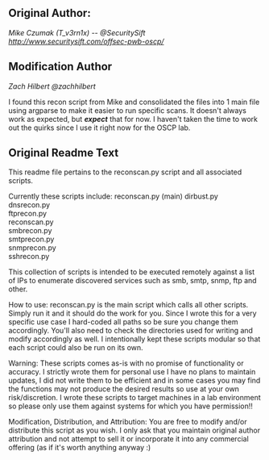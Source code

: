 ## Original Author:
*Mike Czumak (T_v3rn1x) -- @SecuritySift*
*http://www.securitysift.com/offsec-pwb-oscp/*


## Modification Author
*Zach Hilbert @zachhilbert*

I found this recon script from Mike and consolidated the files into 1 main file using argparse to make it easier to run specific scans.  It doesn't always work as expected, but ***expect*** that for now.  I haven't taken the time to work out the quirks since I use it right now for the OSCP lab.

## Original Readme Text

This readme file pertains to the reconscan.py script and all associated scripts. 

Currently these scripts include: 
reconscan.py (main)
dirbust.py  
dnsrecon.py  
ftprecon.py  
reconscan.py  
smbrecon.py  
smtprecon.py  
snmprecon.py  
sshrecon.py

This collection of scripts is intended to be executed remotely against a list of IPs to enumerate discovered 
services such as smb, smtp, snmp, ftp and other.

How to use:
reconscan.py is the main script which calls all other scripts. Simply run it and it should do the work for you.
Since I wrote this for a very specific use case I hard-coded all paths so be sure you change them accordingly.
You'll also need to check the directories used for writing and modify accordingly as well. I intentionally kept 
these scripts modular so that each script could also be run on its own.

Warning:
These scripts comes as-is with no promise of functionality or accuracy.  I strictly wrote them for personal use
I have no plans to maintain updates, I did not write them to be efficient and in some cases you may find the 
functions may not produce the desired results so use at your own risk/discretion. I wrote these scripts to 
target machines in a lab environment so please only use them against systems for which you have permission!!  

Modification, Distribution, and Attribution:
You are free to modify and/or distribute this script as you wish.  I only ask that you maintain original
author attribution and not attempt to sell it or incorporate it into any commercial offering (as if it's 
worth anything anyway :)

